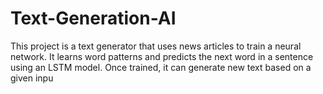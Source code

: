 # Text-Generation-AI
This project is a text generator that uses news articles to train a neural network. It learns word patterns and predicts the next word in a sentence using an LSTM model. Once trained, it can generate new text based on a given inpu
